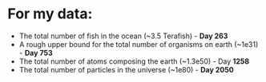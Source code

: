 # For my data:
- The total number of fish in the ocean (~3.5 Terafish) - **Day 263**
- A rough upper bound for the total number of organisms on earth (~1e31) - **Day 753**
- The total number of atoms composing the earth (~1.3e50) - Day **1258**
- The total number of particles in the universe (~1e80) - **Day 2050**

